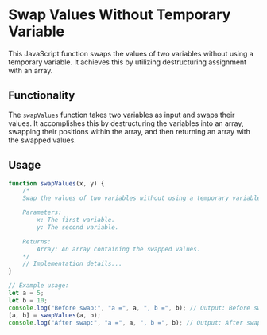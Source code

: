 # Swap Values Without Temporary Variable

This JavaScript function swaps the values of two variables without using a temporary variable. It achieves this by utilizing destructuring assignment with an array.

## Functionality

The `swapValues` function takes two variables as input and swaps their values. It accomplishes this by destructuring the variables into an array, swapping their positions within the array, and then returning an array with the swapped values.

## Usage

```javascript
function swapValues(x, y) {
    /*
    Swap the values of two variables without using a temporary variable.

    Parameters:
        x: The first variable.
        y: The second variable.

    Returns:
        Array: An array containing the swapped values.
    */
    // Implementation details...
}

// Example usage:
let a = 5;
let b = 10;
console.log("Before swap:", "a =", a, ", b =", b); // Output: Before swap: a = 5 , b = 10
[a, b] = swapValues(a, b);
console.log("After swap:", "a =", a, ", b =", b); // Output: After swap: a = 10 , b = 5
